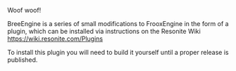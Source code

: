 Woof woof!

BreeEngine is a series of small modifications to FrooxEngine in the form of a plugin, which can be installed via instructions on the Resonite Wiki <https://wiki.resonite.com/Plugins>

To install this plugin you will need to build it yourself until a proper release is published.
